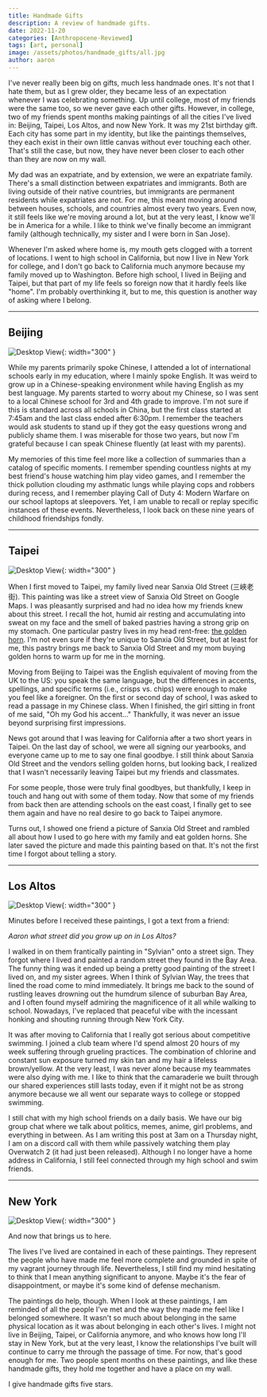 ```yaml
---
title: Handmade Gifts
description: A review of handmade gifts.
date: 2022-11-20
categories: [Anthropocene-Reviewed]
tags: [art, personal]
image: /assets/photos/handmade_gifts/all.jpg
author: aaron
---
```


I've never really been big on gifts, much less handmade ones. It's not that I hate them, but as I grew older, they became less of an expectation whenever I was celebrating something. Up until college, most of my friends were the same too, so we never gave each other gifts. However, in college, two of my friends spent months making paintings of all the cities I've lived in: Beijing, Taipei, Los Altos, and now New York. It was my 21st birthday gift. Each city has some part in my identity, but like the paintings themselves, they each exist in their own little canvas without ever touching each other. That's still the case, but now, they have never been closer to each other than they are now on my wall.

My dad was an expatriate, and by extension, we were an expatriate family. There's a small distinction between expatriates and immigrants. Both are living outside of their native countries, but immigrants are permanent residents while expatriates are not. For me, this meant moving around between houses, schools, and countries almost every two years. Even now, it still feels like we're moving around a lot, but at the very least, I know we'll be in America for a while. I like to think we've finally become an immigrant family (although technically, my sister and I were born in San Jose).

Whenever I'm asked where home is, my mouth gets clogged with a torrent of locations. I went to high school in California, but now I live in New York for college, and I don't go back to California much anymore because my family moved up to Washington. Before high school, I lived in Beijing and Taipei, but that part of my life feels so foreign now that it hardly feels like "home". I'm probably overthinking it, but to me, this question is another way of asking where I belong.

---

## Beijing
![Desktop View](/assets/photos/handmade_gifts/beijing.jpg){: width="300" }

While my parents primarily spoke Chinese, I attended a lot of international schools early in my education, where I mainly spoke English. It was weird to grow up in a Chinese-speaking environment while having English as my best language. My parents started to worry about my Chinese, so I was sent to a local Chinese school for 3rd and 4th grade to improve. I'm not sure if this is standard across all schools in China, but the first class started at 7:45am and the last class ended after 6:30pm. I remember the teachers would ask students to stand up if they got the easy questions wrong and publicly shame them. I was miserable for those two years, but now I'm grateful because I can speak Chinese fluently (at least with my parents).

My memories of this time feel more like a collection of summaries than a catalog of specific moments. I remember spending countless nights at my best friend's house watching him play video games, and I remember the thick pollution clouding my asthmatic lungs while playing cops and robbers during recess, and I remember playing Call of Duty 4: Modern Warfare on our school laptops at sleepovers. Yet, I am unable to recall or replay specific instances of these events. Nevertheless, I look back on these nine years of childhood friendships fondly. 

<!-- The painting strangely resembles the playground of my middle school. I don't think I've ever described it to my friends, and they forgot where they drew inspiration from. Looking at this painting gives me weird feelings of deja vu and nostalgia. -->

<!-- I don't really keep in contact with my friends here anymore. I haven't been back for almost a decade, and I don’t feel any strong desire to do so. Most of the people I knew back then are entirely different people now, and I am a different person too. The only attachments I had left were the people I had play dates with after school. Time, distance, and different life paths separate us now.  Even though those connections are lost, the memories and the people who helped me make them still have a place on my wall. -->

---
## Taipei
![Desktop View](/assets/photos/handmade_gifts/taipei.jpg){: width="300" }

When I first moved to Taipei, my family lived near Sanxia Old Street (三峽老街). This painting was like a street view of Sanxia Old Street on Google Maps. I was pleasantly surprised and had no idea how my friends knew about this street. I recall the hot, humid air resting and accumulating into sweat on my face and the smell of baked pastries having a strong grip on my stomach. One particular pastry lives in my head rent-free: [the golden horn](https://taiwantour.info/golden-horn/). I'm not even sure if they're unique to Sanxia Old Street, but at least for me, this pastry brings me back to Sanxia Old Street and my mom buying golden horns to warm up for me in the morning.

Moving from Beijing to Taipei was the English equivalent of moving from the UK to the US: you speak the same language, but the differences in accents, spellings, and specific terms (i.e., crisps vs. chips) were enough to make you feel like a foreigner. On the first or second day of school, I was asked to read a passage in my Chinese class. When I finished, the girl sitting in front of me said, "Oh my God his accent..." Thankfully, it was never an issue beyond surprising first impressions.

News got around that I was leaving for California after a two short years in Taipei. On the last day of school, we were all signing our yearbooks, and everyone came up to me to say one final goodbye. I still think about Sanxia Old Street and the vendors selling golden horns, but looking back, I realized that I wasn't necessarily leaving Taipei but my friends and classmates. 

For some people, those were truly final goodbyes, but thankfully, I keep in touch and hang out with some of them today. Now that some of my friends from back then are attending schools on the east coast, I finally get to see them again and have no real desire to go back to Taipei anymore.

<!-- During the pandemic, my family decided to visit Taipei for a couple of months. At the time, it felt like we were enduring the worst of the pandemic in America. The news was riddled with dread and hopelessness as our infection rates shot up. Meanwhile, things were relatively normal in Taiwan besides the extra mask wearing and hand sanitizer. It had been 4 years since my last visit, so it was nice to go back to Sanxia Old Street and see my friends again. The unfortunate part was this coincided with school. In Taiwan, I was 12 hour ahead of New York, so my schedule was quite literally flipped. I remember having Principles of Biology 2 at 9pm and taking a machine learning midterm at 3am.  -->

<!-- Once my quarentine was over, I finally got to step outside and hang out with my friends. I didn't necessarily feel at home again, but my friends helped me remember what it must've been like to live here almost 7 years ago. Without them, I probably would have felt like a complete tourist. -->

<!-- Unlike Beijing, my last trip to Taipei was relatively recent, around 2 years ago during the COVID-19 pandemic. In America, it felt like we were enduring the worst of the pandemic. In Taipei, things were relatively normal save the extra mask wearing and hand sanitizer (who knew). Before this visit, I had not been in Taipei for 4 years. I still keep in contact with a lot of my friends from Taipei. While I visited, I ate hot pot, toured the SOGO mall, and bought snacks from 7-11 with them. I didn't necessarily feel at home again, but my friends helped me remember what it must've been like when I lived here several years ago. Without them, I probably would have felt like a complete tourist. -->

<!-- I still keep in contact with my friends from Taipei. All of us go to college in America now, and a good chunk of them attend schools in the east coast too. The great part about living in New York City is that everyone has a reason to visit, whether it’s holiday plans, transfer flights, or starting a new job. Whenever they’re in town and reach out to me, I get excited. I find it just as fun to be with them in the city as in Taipei. -->

Turns out, I showed one friend a picture of Sanxia Old Street and rambled all about how I used to go here with my family and eat golden horns. She later saved the picture and made this painting based on that. It's not the first time I forgot about telling a story.

---
## Los Altos
![Desktop View](/assets/photos/handmade_gifts/los_altos.jpg){: width="300" }

Minutes before I received these paintings, I got a text from a friend: 

*Aaron what street did you grow up on in Los Altos?*

I walked in on them frantically painting in "Sylvian" onto a street sign. They forgot where I lived and painted a random street they found in the Bay Area. The funny thing was it ended up being a pretty good painting of the street I lived on, and my sister agrees. When I think of Sylvian Way, the trees that lined the road come to mind immediately. It brings me back to the sound of rustling leaves drowning out the humdrum silence of suburban Bay Area, and I often found myself admiring the magnificence of it all while walking to school. Nowadays, I've replaced that peaceful vibe with the incessant honking and shouting running through New York City.

It was after moving to California that I really got serious about competitive swimming. I joined a club team where I'd spend almost 20 hours of my week suffering through grueling practices. The combination of chlorine and constant sun exposure turned my skin tan and my hair a lifeless brown/yellow. At the very least, I was never alone because my teammates were also dying with me. I like to think that the camaraderie we built through our shared experiences still lasts today, even if it might not be as strong anymore because we all went our separate ways to college or stopped swimming. 

I still chat with my high school friends on a daily basis. We have our big group chat where we talk about politics, memes, anime, girl problems, and everything in between. As I am writing this post at 3am on a Thursday night, I am on a discord call with them while passively watching them play Overwatch 2 (it had just been released). Although I no longer have a home address in California, I still feel connected through my high school and swim friends.

<!-- Moving to California was especially hard because it was an entirely different culture. I spoke English fluently (arguably better than my Chinese), but it was still obvious that I came from somewhere else. After all, I had lived in Asia for most of my life. I found myself clinging on to the friends I left in Taipei, and it sucked to see them move on with their lives while I was trying to start a new one. -->

<!-- Junior year was when I started to feel more settled in high school. I grew closer to friends in high school and in my swim club. I stopped looking back at the old life I used to have in Taipei and began focusing on the people who were within driving distance of me. It was the people around me that grounded by sense of belonging. Even now, I still chat with my high school friends on a daily basis. We have our big group chat where we talk about politics, memes, anime, sarcastic remarks, and much more. As I am writing this post at 3am on a Thursday night, I am on a discord call with them while passively watching them play Overwatch 2 (it had just released). Although I no longer have a home address in California, I still feel connected through them.  -->

---
## New York
![Desktop View](/assets/photos/handmade_gifts/new_york.jpg){: width="300" }

<!-- During my junior fall semester, I took organic chemistry, physics and a grad-level machine learning class on top of 20+ hours of swim practice and research. In spite of my workload, I sacrificed my sleep time like an expendable resource in order to spend more time with them. I would stay at friends' apartments very late to hangout or help them with homework, only to go back home, sleep for a short 2 hours before morning practice at 6:30am, and attend lecture later.

My friends don't know how I survived. and I don't know either. I felt awake or minimally functioning at best, and the lack of sleep accumulated like debt. At first, it was manageable. Eventually, whenever I sat down for lecture or stopped moving in general, I got ambushed by a wave of drowsiness. My vision blurred and darkened, and I tried my best to keep my head up while my poor choices weighed it down. I remember one time after a Saturday morning practice, I fell asleep upright on a couch within 30 seconds of sitting down while a friend was trying to talk to me. 

Looking back now as a senior, I think I sacrificed a lot to be around others because I didn't like being alone. I felt lonely, and I had spent all my life depending on others to feel like I was a part of something. At the time, my family moved up to Washington, so I no longer had a home in California I'd be a huge pushover whenever someone had a favor or wanted to hang out. Things are a little better now, but it's still something I struggle with at times.

--- -->

And now that brings us to here. 

The lives I've lived are contained in each of these paintings. They represent the people who have made me feel more complete and grounded in spite of my vagrant journey through life. Nevertheless, I still find my mind hesitating to think that I mean anything significant to anyone. Maybe it's the fear of disappointment, or maybe it's some kind of defense mechanism. 

The paintings do help, though. When I look at these paintings, I am reminded of all the people I've met and the way they made me feel like I belonged somewhere. It wasn't so much about belonging in the same physical location as it was about belonging in each other's lives. I might not live in Beijing, Taipei, or California anymore, and who knows how long I'll stay in New York, but at the very least, I know the relationships I've built will continue to carry me through the passage of time. For now, that's good enough for me. Two people spent months on these paintings, and like these handmade gifts, they hold me together and have a place on my wall. 

I give handmade gifts five stars.